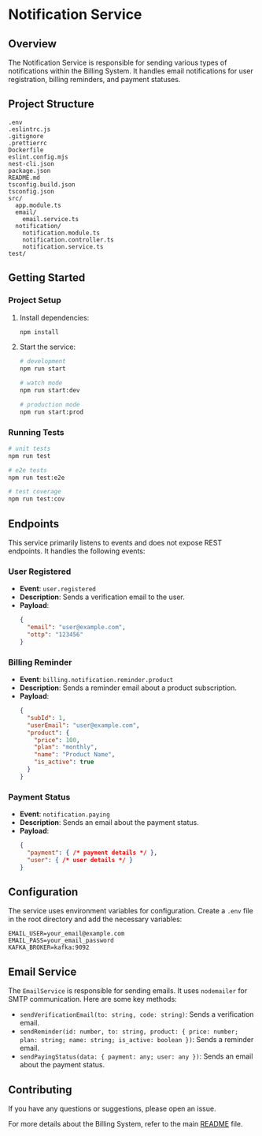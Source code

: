 # Notification Service

## Overview

The Notification Service is responsible for sending various types of notifications within the Billing System. It handles email notifications for user registration, billing reminders, and payment statuses.

## Project Structure

```
.env
.eslintrc.js
.gitignore
.prettierrc
Dockerfile
eslint.config.mjs
nest-cli.json
package.json
README.md
tsconfig.build.json
tsconfig.json
src/
  app.module.ts
  email/
    email.service.ts
  notification/
    notification.module.ts
    notification.controller.ts
    notification.service.ts
test/
```

## Getting Started

### Project Setup

1. Install dependencies:
    ```bash
    npm install
    ```

2. Start the service:
    ```bash
    # development
    npm run start

    # watch mode
    npm run start:dev

    # production mode
    npm run start:prod
    ```

### Running Tests

```bash
# unit tests
npm run test

# e2e tests
npm run test:e2e

# test coverage
npm run test:cov
```

## Endpoints

This service primarily listens to events and does not expose REST endpoints. It handles the following events:

### User Registered

- **Event**: `user.registered`
- **Description**: Sends a verification email to the user.
- **Payload**:
    ```json
    {
      "email": "user@example.com",
      "ottp": "123456"
    }
    ```

### Billing Reminder

- **Event**: `billing.notification.reminder.product`
- **Description**: Sends a reminder email about a product subscription.
- **Payload**:
    ```json
    {
      "subId": 1,
      "userEmail": "user@example.com",
      "product": {
        "price": 100,
        "plan": "monthly",
        "name": "Product Name",
        "is_active": true
      }
    }
    ```

### Payment Status

- **Event**: `notification.paying`
- **Description**: Sends an email about the payment status.
- **Payload**:
    ```json
    {
      "payment": { /* payment details */ },
      "user": { /* user details */ }
    }
    ```

## Configuration

The service uses environment variables for configuration. Create a `.env` file in the root directory and add the necessary variables:

```
EMAIL_USER=your_email@example.com
EMAIL_PASS=your_email_password
KAFKA_BROKER=kafka:9092
```

## Email Service

The `EmailService` is responsible for sending emails. It uses `nodemailer` for SMTP communication. Here are some key methods:

- `sendVerificationEmail(to: string, code: string)`: Sends a verification email.
- `sendReminder(id: number, to: string, product: { price: number; plan: string; name: string; is_active: boolean })`: Sends a reminder email.
- `sendPayingStatus(data: { payment: any; user: any })`: Sends an email about the payment status.

## Contributing

If you have any questions or suggestions, please open an issue.

For more details about the Billing System, refer to the main [README](../README.md) file.